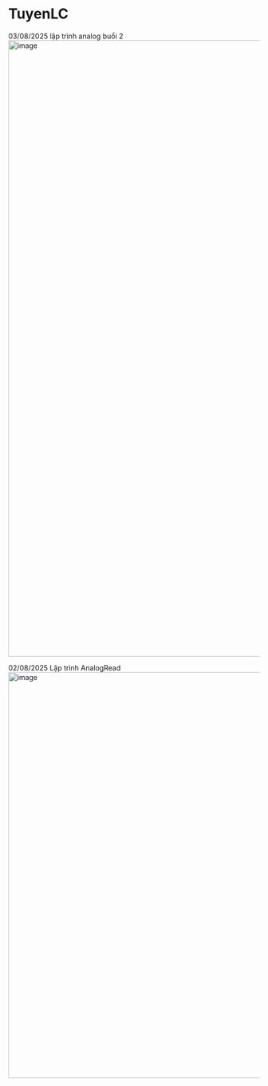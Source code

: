 # TuyenLC

03/08/2025
lập trình analog buổi 2
<img width="2439" height="1234" alt="image" src="https://github.com/user-attachments/assets/320bb4d8-02c5-47ee-a83d-646d42616903" />

02/08/2025
Lập trình AnalogRead
<img width="1816" height="813" alt="image" src="https://github.com/user-attachments/assets/9332d25f-4d8d-4cc4-9e87-eb00b68abc11" />

